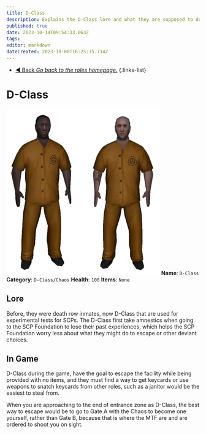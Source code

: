 ```yaml
---
title: D-Class
description: Explains the D-Class lore and what they are supposed to do in the game.
published: true
date: 2023-10-14T09:54:33.063Z
tags: 
editor: markdown
dateCreated: 2023-10-08T16:25:35.714Z
---
```


- [:arrow_backward: Back *Go back to the roles homepage.*](/en/game/jobs)
{.links-list}
# D-Class 
![items.png](/images/roles/imageedit_1_4230581360.png)
**Name**: `D-Class`
**Category**: `D-Class/Chaos`
**Health**: `100`
**Items**: `None`
## Lore
Before, they were death row inmates, now D-Class that are used for experimental tests for SCPs. The D-Class first take amnestics when going to the SCP Foundation to lose their past experiences, which helps the SCP Foundation worry less about what they might do to escape or other deviant choices. 
## In Game
D-Class during the game, have the goal to escape the facility while being provided with no items, and they must find a way to get keycards or use weapons to snatch keycards from other roles, such as a janitor would be the easiest to steal from. 

When you are approaching to the end of entrance zone as D-Class, the best way to escape would be to go to Gate A with the Chaos to become one yourself, rather than Gate B, because that is where the MTF are and are ordered to shoot you on sight.

